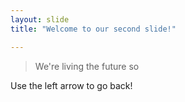 ```yaml
---
layout: slide
title: "Welcome to our second slide!"

---
```

> We're living the future so

Use the left arrow to go back!
